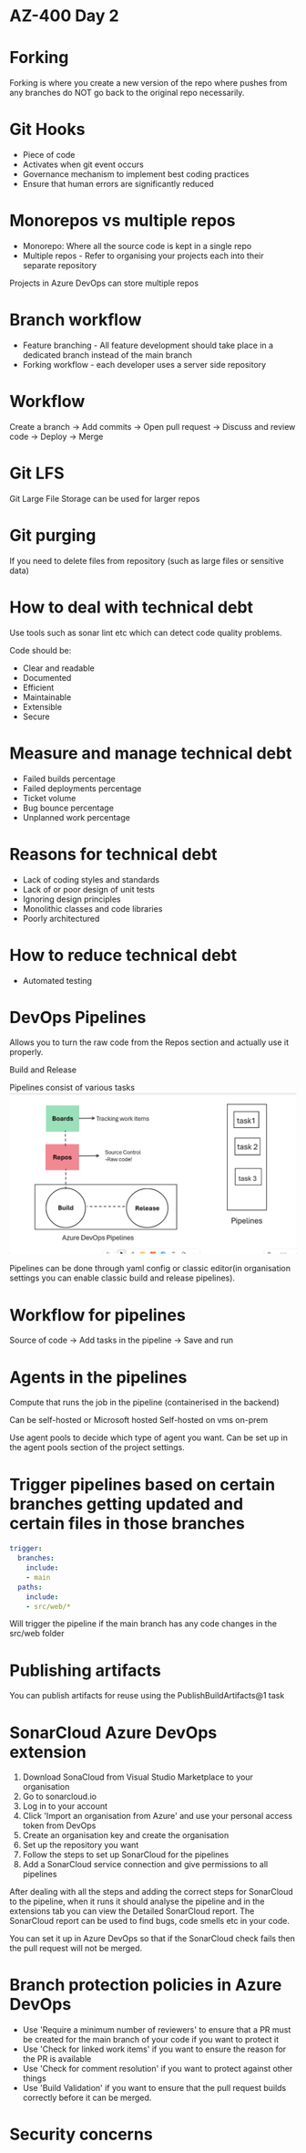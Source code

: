# AZ-400 Day 2

# Forking

Forking is where you create a new version of the repo where pushes from any branches do NOT go back to the original repo necessarily.

# Git Hooks

- Piece of code
- Activates when git event occurs
- Governance mechanism to implement best coding practices
- Ensure that human errors are significantly reduced

# Monorepos vs multiple repos

- Monorepo: Where all the source code is kept in a single repo
- Multiple repos - Refer to organising your projects each into their separate repository

Projects in Azure DevOps can store multiple repos

# Branch workflow

- Feature branching - All feature development should take place in a dedicated branch instead of the main branch
- Forking workflow - each developer uses a server side repository

# Workflow

Create a branch -> Add commits -> Open pull request -> Discuss and review code -> Deploy -> Merge

# Git LFS

Git Large File Storage can be used for larger repos

# Git purging 

If you need to delete files from repository (such as large files or sensitive data)

# How to deal with technical debt

Use tools such as sonar lint etc which can detect code quality problems.

Code should be:
- Clear and readable
- Documented
- Efficient
- Maintainable 
- Extensible 
- Secure

# Measure and manage technical debt

- Failed builds percentage
- Failed deployments percentage
- Ticket volume
- Bug bounce percentage
- Unplanned work percentage


# Reasons for technical debt

- Lack of coding styles and standards
- Lack of or poor design of unit tests
- Ignoring design principles
- Monolithic classes and code libraries
- Poorly architectured

# How to reduce technical debt

- Automated testing

# DevOps Pipelines

Allows you to turn the raw code from the Repos section and actually use it properly.

Build and Release

Pipelines consist of various tasks
![Build and Release Pipelines](./images/Build_And_Release_Pipelines.png)

Pipelines can be done through yaml config or classic editor(in organisation settings you can enable classic build and release pipelines).

# Workflow for pipelines

Source of code -> Add tasks in the pipeline -> Save and run

# Agents in the pipelines

Compute that runs the job in the pipeline (containerised in the backend)

Can be self-hosted or Microsoft hosted
Self-hosted on vms on-prem

Use agent pools to decide which type of agent you want. Can be set up in the agent pools section of the project settings.

# Trigger pipelines based on certain branches getting updated and certain files in those branches

```YAML
trigger:
  branches:
    include:
    - main
  paths:
    include:
    - src/web/*
```

Will trigger the pipeline if the main branch has any code changes in the src/web folder

# Publishing artifacts

You can publish artifacts for reuse using the PublishBuildArtifacts@1 task

# SonarCloud Azure DevOps extension

1) Download SonaCloud from Visual Studio Marketplace to your organisation
2) Go to sonarcloud.io
3) Log in to your account
4) Click 'Import an organisation from Azure' and use your personal access token from DevOps
5) Create an organisation key and create the organisation
6) Set up the repository you want
7) Follow the steps to set up SonarCloud for the pipelines
8) Add a SonarCloud service connection and give permissions to all pipelines

After dealing with all the steps and adding the correct steps for SonarCloud to the pipeline, when it runs it should analyse the pipeline and in the extensions tab you can view the Detailed SonarCloud report. The SonarCloud report can be used to find bugs, code smells etc in your code.

You can set it up in Azure DevOps so that if the SonarCloud check fails then the pull request will not be merged.


# Branch protection policies in Azure DevOps

- Use 'Require a minimum number of reviewers' to ensure that a PR must be created for the main branch of your code if you want to protect it
- Use 'Check for linked work items' if you want to ensure the reason for the PR is available
- Use 'Check for comment resolution' if you want to protect against other things
- Use 'Build Validation' if you want to ensure that the pull request builds correctly before it can be merged.

# Security concerns



